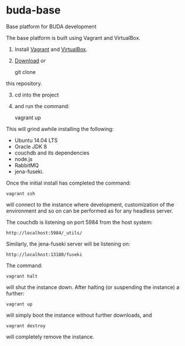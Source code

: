 # buda-base
Base platform for BUDA development

The base platform is built using Vagrant and VirtualBox.

1) Install [Vagrant](https://www.vagrantup.com/downloads.html) and [VirtualBox](https://www.virtualbox.org/wiki/Downloads). 

2) [Download](https://github.com/BuddhistDigitalResourceCenter/buda-base/archive/master.zip) or 
    
    git clone

this repository.

3) cd into the project

4) and run the command:

    vagrant up

This will grind awhile installing the following:

* Ubuntu 14.04 LTS
* Oracle JDK 8
* couchdb and its dependencies
* node.js
* RabbitMQ
* jena-fuseki.


Once the initial install has completed the command:

    vagrant ssh
will connect to the instance where development, customization of the environment and so on can be performed as for any headless server.

The couchdb is listening on port 5984 from the host system:

    http://localhost:5984/_utils/
Similarly, the jena-fuseki server will be listening on:

    http://localhost:13180/fuseki

The command:

    vagrant halt
will shut the instance down. After halting (or suspending the instance) a further:

    vagrant up
will simply boot the instance without further downloads, and

    vagrant destroy
will completely remove the instance. 

